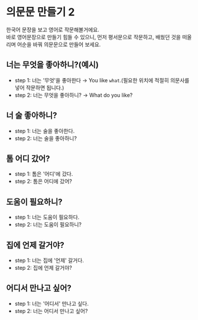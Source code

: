 # 의문문 만들기 2
한국어 문장을 보고 영어로 작문해볼거에요.<br>
바로 영어문장으로 만들기 힘들 수 있으니, 먼저 평서문으로 작문하고, 배웠던 것을 떠올리며 어순을 바꿔 의문문으로 만들어 보세요.
## 너는 무엇을 좋아하니?(예시)
- step 1: 너는 '무엇'을 좋아한다 &rarr; You like `what`.(필요한 위치에 적절히 의문사를 넣어 작문하면 됩니다.)
- step 2: 너는 무엇을 좋아하니? &rarr; What do you like?
## 너 술 좋아하니?
- step 1: 너는 술을 좋아한다.
- step 2: 너는 술을 좋아하니?
## 톰 어디 갔어?
- step 1: 톰은 '어디'에 갔다.
- step 2: 톰은 어디에 갔어?
## 도움이 필요하니?
- step 1: 너는 도움이 필요하다.
- step 2: 너는 도움이 필요하니?
## 집에 언제 갈거야?
- step 1: 너는 집에 '언제' 갈거다.
- step 2: 집에 언제 갈거야?
## 어디서 만나고 싶어?
- step 1: 너는 '어디서' 만나고 싶다.
- step 2: 너는 어디서 만나고 싶어?
